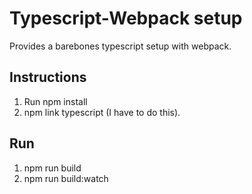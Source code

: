# Typescript-Webpack setup

Provides a barebones typescript setup with webpack.

## Instructions

1. Run npm install
2. npm link typescript (I have to do this).

## Run

1. npm run build
2. npm run build:watch
